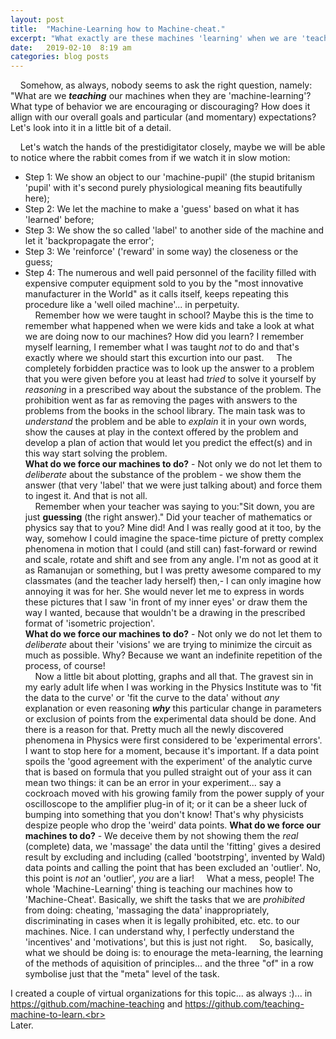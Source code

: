 ```yaml
---
layout: post
title:  "Machine-Learning how to Machine-cheat."
excerpt: "What exactly are these machines 'learning' when we are 'teaching' them? What type of machine-behavior of machines and humans servicing them are our 'teaching' methods encouraging?"
date:   2019-02-10  8:19 am
categories: blog posts
---
```

&nbsp;&nbsp;&nbsp;&nbsp;Somehow, as always, nobody seems to ask the right question, namely: "What are we __*teaching*__ our machines when they are 'machine-learning'? What type of behavior we are encouraging or discouraging? How does it allign with our overall goals and particular (and momentary) expectations? Let's look into it in a little bit of a detail.<br>

&nbsp;&nbsp;&nbsp;&nbsp;Let's watch the hands of the prestidigitator closely, maybe we will be able to notice where the rabbit comes from if we watch it in slow motion:
- Step 1: We show an object to our 'machine-pupil' (the stupid britanism 'pupil' with it's second purely physiological meaning fits beautifully here);
- Step 2: We let the machine to make a 'guess' based on what it has 'learned' before;
- Step 3: We show the so called 'label' to another side of the machine and let it 'backpropagate the error';
- Step 3: We 'reinforce' ('reward' in some way) the closeness or the guess;
- Step 4: The numerous and well paid personnel of the facility filled with expensive computer equipment sold to you by the "most innovative manufacturer in the World" as it calls itself, keeps repeating this procedure like a 'well oiled machine'... in perpetuity.<br>
&nbsp;&nbsp;&nbsp;&nbsp;Remember how we were taught in school? Maybe this is the time to remember what happened when we were kids and take a look at what we are doing now to our machines? How did you learn? I remember myself learning, I remember what I was taught _not_ to do and that's exactly where we should start this excurtion into our past.
&nbsp;&nbsp;&nbsp;&nbsp;The completely forbidden practice was to look up the answer to a problem that you were given before you at least had _tried_ to solve it yourself by _reasoning_ in a prescribed way about the substance of the problem. The prohibition went as far as removing the pages with answers to the problems from the books in the school library. The main task was to _understand_ the problem and be able to _explain_ it in your own words, show the causes at play in the context offered by the problem and develop a plan of action that would let you predict the effect(s) and in this way start solving the problem.<br>
**What do we force our machines to do?** - Not only we do not let them to _deliberate_ about the substance of the problem - we show them the answer (that very 'label' that we were just talking about) and force them to ingest it. And that is not all.<br>
&nbsp;&nbsp;&nbsp;&nbsp;Remember when your teacher was saying to you:"Sit down, you are just __guessing__ (the right answer)." Did your teacher of mathematics or physics say that to you? Mine did! And I was really good at it too, by the way, somehow I could imagine the space-time picture of pretty complex phenomena in motion that I could (and still can) fast-forward or rewind and scale, rotate and shift and see from any angle. I'm not as good at it as Ramanujan or something, but I was pretty awesome compared to my classmates (and the teacher lady herself) then,- I can only imagine how annoying it was for her. She would never let me to express in words these pictures that I saw 'in front of my inner eyes' or draw them the way I wanted, because that wouldn't be a drawing in the prescribed format of 'isometric projection'.<br> 
**What do we force our machines to do?** - Not only we do not let them to _deliberate_ about their 'visions' we are trying to minimize the circuit as much as possible. Why? Because we want an indefinite repetition of the process, of course!<br>
&nbsp;&nbsp;&nbsp;&nbsp;Now a little bit about plotting, graphs and all that. The gravest sin in my early adult life when I was working in the Physics Institute was to 'fit the data to the curve' or 'fit the curve to the data' without _any_ explanation or even reasoning __*why*__ this particular change in parameters or exclusion of points from the experimental data should be done. And there is a reason for that. Pretty much all the newly discovered phenomena in Physics were first considered to be 'experimental errors'. I want to stop here for a moment, because it's important. If a data point spoils the 'good agreement with the experiment' of the analytic curve that is based on formula that you pulled straight out of your ass it can mean two things: it can be an error in your experiment... say a cockroach moved with his growing family from the power supply of your oscilloscope to the amplifier plug-in of it; or it can be a sheer luck of bumping into something that you don't know! That's why physicists despize people who drop the 'weird' data points. 
**What do we force our machines to do?** - We deceive them by not showing them the _real_ (complete) data, we 'massage' the data until the 'fitting' gives a desired result by excluding and including (called 'bootstrping', invented by Wald) data points and calling the point that has been excluded an 'outlier'. No, this point is _not_ an 'outlier', _you_ are a liar!
&nbsp;&nbsp;&nbsp;&nbsp;What a mess, people! The whole 'Machine-Learning' thing is teaching our machines how to 'Machine-Cheat'. Basically, we shift the tasks that we are _prohibited_ from doing: cheating, 'massaging the data' inappropriately, discriminating in cases when it is legally prohibited, etc. etc. to our machines. Nice. I can understand why, I perfectly understand the 'incentives' and 'motivations', but this is just not right.
&nbsp;&nbsp;&nbsp;&nbsp;So, basically, what we should be doing is: to enourage the meta-learning, the learning of the methods of aquisition of principles... and the three "of" in a row symbolise just that the "meta" level of the task.<br>

I created a couple of virtual organizations for this topic... as always :)... in https://github.com/machine-teaching and https://github.com/teaching-machine-to-learn.<br><br>
Later.

